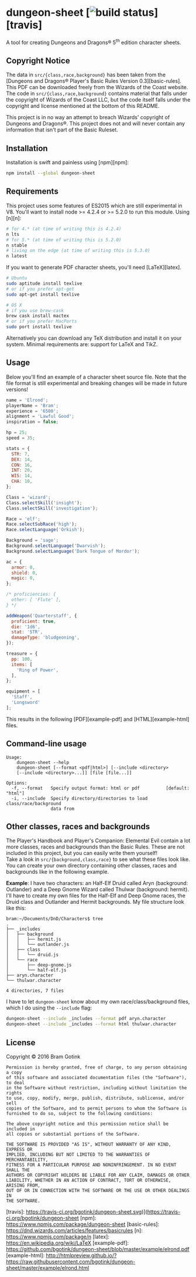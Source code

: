 # dungeon-sheet [![build status](https://travis-ci.org/bgotink/dungeon-sheet.svg)][travis]

A tool for creating Dungeons and Dragons&reg; 5<sup>th</sup> edition character sheets.

## Copyright Notice

The data in `src/{class,race,background}` has been taken from the [Dungeons and Dragons&reg; Player's Basic Rules Version 0.3][basic-rules]. This PDF can be downloaded freely from the Wizards of the Coast website.  
The code in `src/{class,race,background}` contains material that falls under the copyright of Wizards of the Coast LLC, but the code itself falls under the copyright and license mentioned at the bottom of this README.

This project is in no way an attempt to breach Wizards' copyright of Dungeons and Dragons&reg;. This project does not and will never contain any information that isn't part of the Basic Ruleset.

## Installation

Installation is swift and painless using [npm][npm]:

```bash
npm install --global dungeon-sheet
```

## Requirements

This project uses some features of ES2015 which are still experimental in V8. You'll want to install node >= 4.2.4 or >= 5.2.0 to run this module. Using [n][n]:

```bash
# for 4.* (at time of writing this is 4.2.4)
n lts
# for 5.* (at time of writing this is 5.2.0)
n stable
# living on the edge (at time of writing this is 5.3.0)
n latest
```

If you want to generate PDF character sheets, you'll need [LaTeX][latex].

```bash
# Ubuntu
sudo aptitude install texlive
# or if you prefer apt-get
sudo apt-get install texlive

# OS X
# if you use brew-cask
brew cask install mactex
# or if you prefer MacPorts
sudo port install texlive
```

Alternatively you can download any TeX distribution and install it on your system. Minimal requirements are: support for LaTeX and TikZ.

## Usage

Below you'll find an example of a character sheet source file. Note that the file format is still experimental and breaking changes will be made in future versions!

```js
name = 'Elrond';
playerName = 'Bram';
experience = '6500';
alignment = 'Lawful Good';
inspiration = false;

hp = 25;
speed = 35;

stats = {
  STR: 7,
  DEX: 14,
  CON: 16,
  INT: 20,
  WIS: 14,
  CHA: 10,
};

Class = 'wizard';
Class.selectSkill('insight');
Class.selectSkill('investigation');

Race = 'elf';
Race.selectSubRace('high');
Race.selectLanguage('Orkish');

Background = 'sage';
Background.selectLanguage('Dwarvish');
Background.selectLanguage('Dark Tongue of Mordor');

ac = {
  armor: 0,
  shield: 0,
  magic: 0,
};

/* proficiencies: {
  other: [ 'Flute' ],
} */

addWeapon('Quarterstaff', {
  proficient: true,
  die: '1d6',
  stat: 'STR',
  damageType: 'bludgeoning',
});

treasure = {
  pp: 100,
  items: [
    'Ring of Power',
  ],
};

equipment = [
  'Staff',
  'Longsword'
];
```

This results in the following [PDF][example-pdf] and [HTML][example-html] files.

## Command-line usage

```
Usage:
    dungeon-sheet --help
    dungeon-sheet [--format <pdf|html>] [--include <directory>
    [--include <directory>...]] [file [file...]]

Options:
  -f, --format   Specify output format: html or pdf          [default: "html"]
  -i, --include  Specify directory/directories to load class/race/background
                 data from

```

## Other classes, races and backgrounds

The Player's Handbook and Player's Companion: Elemental Evil contain a lot more classes, races and backgrounds than the Basic Rules. These are not included in this project, but you can easily write them yourself!  
Take a look in `src/{background,class,race}` to see what these files look like. You can create your own directory containing other classes, races and backgrounds like in the following example.

__Example__: I have two characters: an Half-Elf Druid called Aryn (background: Outlander) and a Deep Gnome Wizard called Thulwar (background: hermit). I'll have to create my own files for the Half-Elf and Deep Gnome races, the Druid class and Outlander and Hermit backgrounds. My file structure look like this:

```
bram:~/Documents/DnD/Characters$ tree
.
├── _includes
│   ├── background
│   │   ├── hermit.js
│   │   └── outlander.js
│   ├── class
│   │   └── druid.js
│   └── race
│       ├── deep-gnome.js
│       └── half-elf.js
├── aryn.character
└── thulwar.character

4 directories, 7 files
```

I have to let `dungeon-sheet` know about my own race/class/background files, which I do using the `--include` flag:

```bash
dungeon-sheet --include _includes --format pdf aryn.character
dungeon-sheet --include _includes --format html thulwar.character
```

## License

Copyright &copy; 2016 Bram Gotink

```
Permission is hereby granted, free of charge, to any person obtaining a copy
of this software and associated documentation files (the "Software"), to deal
in the Software without restriction, including without limitation the rights
to use, copy, modify, merge, publish, distribute, sublicense, and/or sell
copies of the Software, and to permit persons to whom the Software is
furnished to do so, subject to the following conditions:

The above copyright notice and this permission notice shall be included in
all copies or substantial portions of the Software.

THE SOFTWARE IS PROVIDED "AS IS", WITHOUT WARRANTY OF ANY KIND, EXPRESS OR
IMPLIED, INCLUDING BUT NOT LIMITED TO THE WARRANTIES OF MERCHANTABILITY,
FITNESS FOR A PARTICULAR PURPOSE AND NONINFRINGEMENT. IN NO EVENT SHALL THE
AUTHORS OR COPYRIGHT HOLDERS BE LIABLE FOR ANY CLAIM, DAMAGES OR OTHER
LIABILITY, WHETHER IN AN ACTION OF CONTRACT, TORT OR OTHERWISE, ARISING FROM,
OUT OF OR IN CONNECTION WITH THE SOFTWARE OR THE USE OR OTHER DEALINGS IN
THE SOFTWARE.
```

[travis]: https://travis-ci.org/bgotink/dungeon-sheet.svg)](https://travis-ci.org/bgotink/dungeon-sheet
[npm]: https://www.npmjs.com/package/dungeon-sheet
[basic-rules]: https://dnd.wizards.com/articles/features/basicrules
[n]: https://www.npmjs.com/package/n
[latex]: https://en.wikipedia.org/wiki/LaTeX
[example-pdf]: https://github.com/bgotink/dungeon-sheet/blob/master/example/elrond.pdf
[example-html]: http://htmlpreview.github.io/?https://raw.githubusercontent.com/bgotink/dungeon-sheet/master/example/elrond.html

